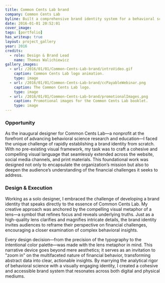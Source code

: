 ```yaml
---
title: Common Cents Lab brand
company: Common Cents Lab
byline: Built a comprehensive brand identity system for a behavioral science research nonprofit
date: 2016-01-01 20:52:01
cover_image: 
tags: [portfolio]
has_writeup: true
layout: project_gallery
year: 2016
credits:
  - role: Design & Brand Lead
    name: Thomas Walichiewicz
gallery_images:
  - url: /2016/01/01/Common-Cents-Lab-brand/introVideo.gif
    caption: Common Cents Lab logo animation.
    type: image
  - url: /2016/01/01/Common-Cents-Lab-brand/ccPayableWebinar.png
    caption: The Common Cents Lab logo.
    type: image
  - url: /2016/01/01/Common-Cents-Lab-brand/promotionalImages.png
    caption: Promotional images for the Common Cents Lab booklet.
    type: image
---
```


### Opportunity

As the inaugural designer for Common Cents Lab—a nonprofit at the forefront of advancing behavioral science research and education—I faced the unique challenge of rapidly establishing a brand identity from scratch. With no pre-existing visual framework, my task was to craft a cohesive and compelling visual language that seamlessly extended across the website, social media channels, and print materials. This foundational work was designed not only to encapsulate the organization’s mission but also to deepen the audience’s understanding of the financial challenges it seeks to address.

### Design & Execution

Working as a solo designer, I embraced the challenge of developing a brand identity that speaks directly to the essence of Common Cents Lab. My creative approach was anchored by the compelling visual metaphor of a lens—a symbol that refines focus and reveals underlying truths. Just as a high-quality lens clarifies and magnifies intricate details, the brand identity invites audiences to reframe their perspective on financial challenges, encouraging a closer examination of complex behavioral insights.

Every design decision—from the precision of the typography to the intentional color palette—was made with the lens metaphor in mind. This narrative device goes beyond mere aesthetics; it serves as an invitation to "zoom in" on the multifaceted nature of financial behavior, transforming abstract data into clear, actionable insights. By marrying the analytical rigor of behavioral science with a visually engaging identity, I created a cohesive and accessible brand system that resonates across both digital and physical mediums.
